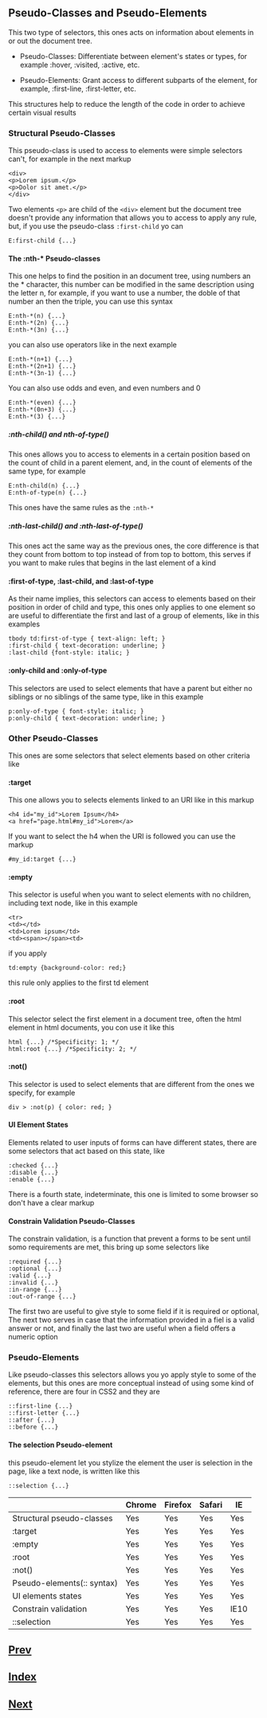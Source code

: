 ## Pseudo-Classes and Pseudo-Elements

This two type of selectors, this ones acts on information about elements in or out the document tree.

- Pseudo-Classes: Differentiate between element's states or types, for example :hover, :visited, :active, etc.

- Pseudo-Elements: Grant access to different subparts of the element, for example, :first-line, :first-letter, etc.

This structures help to reduce the length of the code in order to achieve certain visual results

### Structural Pseudo-Classes

This pseudo-class is used to access to elements were simple selectors can't, for example in the next markup

```
<div>
<p>Lorem ipsum.</p>
<p>Dolor sit amet.</p>
</div>
```

Two elements ``<p>`` are child of the ``<div>`` element but the document tree doesn't provide any information that allows you to access to apply any rule, but, if you use the pseudo-class ``:first-child`` yo can

```
E:first-child {...}
```

#### The :nth-* Pseudo-classes

This one helps to find the position in an document tree, using numbers an the * character, this number can be modified in the same description using the letter n, for example, if you want to use a number, the doble of that number an then the triple, you can use this syntax

```
E:nth-*(n) {...}
E:nth-*(2n) {...}
E:nth-*(3n) {...}
```

you can also use operators like in the next example

```
E:nth-*(n+1) {...}
E:nth-*(2n+1) {...}
E:nth-*(3n-1) {...}
```

You can also use odds and even, and even numbers and 0

```
E:nth-*(even) {...}
E:nth-*(0n+3) {...}
E:nth-*(3) {...}
```

##### :nth-child() and nth-of-type()

This ones allows you to access to elements in a certain position based on the count of child in a parent element, and, in the count of elements of the same type, for example

```
E:nth-child(n) {...}
E:nth-of-type(n) {...}
```

This ones have the same rules as the ``:nth-*``

##### :nth-last-child() and :nth-last-of-type()

This ones act the same way as the previous ones, the core difference is that they count from bottom to top instead of from top to bottom, this serves if you want to make rules that begins in the last element of a kind

#### :first-of-type, :last-child, and :last-of-type

As their name implies, this selectors can access to elements based on their position in order of child and type, this ones only applies to one element so are useful to differentiate the first and last of a group of elements, like in this examples

```
tbody td:first-of-type { text-align: left; }
:first-child { text-decoration: underline; }
:last-child {font-style: italic; }
```

#### :only-child and :only-of-type

This selectors are used to select elements that have a parent but either no siblings or no siblings of the same type, like in this example

```
p:only-of-type { font-style: italic; }
p:only-child { text-decoration: underline; }
```

### Other Pseudo-Classes

This ones are some selectors that select elements based on other criteria like

#### :target

This one allows you to selects elements linked to an URI like in this markup

```
<h4 id="my_id">Lorem Ipsum</h4>
<a href="page.html#my_id">Lorem</a>
```

If you want to select the h4 when the URI is followed you can use the markup

```
#my_id:target {...}
```

#### :empty

This selector is useful when you want to select elements with no children, including text node, like in this example

```
<tr>
<td></td>
<td>Lorem ipsum</td>
<td><span></span><td>
```

if you apply 

```
td:empty {background-color: red;}
```

this rule only applies to the first td element

#### :root

This selector select the first element in a document tree, often the html element in html documents, you con use it like this

```
html {...} /*Specificity: 1; */
html:root {...} /*Specificity: 2; */
```

#### :not()

This selector is used to select elements that are different from the ones we specify, for example

```
div > :not(p) { color: red; }
```

#### UI Element States

Elements related to user inputs of forms can have different states, there are some selectors that act based on this state, like 

```
:checked {...}
:disable {...}
:enable {...}
```

There is a fourth state, indeterminate, this one is limited to some browser so don't have a clear markup

#### Constrain Validation Pseudo-Classes

The constrain validation, is a function that prevent a forms to be sent until somo requirements are met, this bring up some selectors like

```
:required {...}
:optional {...}
:valid {...}
:invalid {...}
:in-range {...}
:out-of-range {...}
```

The first two are useful to give style to some field if it is required or optional, The next two serves in case that the information provided in a fiel is a valid answer or not, and finally the last two are useful when a field offers a numeric option

### Pseudo-Elements

Like pseudo-classes this selectors allows you yo apply style to some of the elements, but this ones are more conceptual instead of using some kind of reference, there are four in CSS2 and they are

```
::first-line {...}
::first-letter {...}
::after {...}
::before {...}
```

#### The selection Pseudo-element

this pseudo-element let you stylize the element the user is selection in the page, like a text node, is written like this

```
::selection {...}
```

|                               | Chrome | Firefox | Safari |   IE |
| ----------------------------- | ------ | ------- | ------ | ---- |
|  Structural pseudo-classes    |   Yes  |    Yes  |   Yes  |  Yes |
| :target                       |   Yes  |    Yes  |   Yes  |  Yes |
| :empty                        |   Yes  |    Yes  |   Yes  |  Yes |
| :root                         |   Yes  |    Yes  |   Yes  |  Yes |
| :not()                        |   Yes  |    Yes  |   Yes  |  Yes |
| Pseudo-elements(:: syntax)    |   Yes  |    Yes  |   Yes  |  Yes |
| UI elements states            |   Yes  |    Yes  |   Yes  |  Yes |
| Constrain validation          |   Yes  |    Yes  |   Yes  | IE10 |
| ::selection                   |   Yes  |    Yes  |   Yes  |  Yes |

## [Prev](https://github.com/IIKUYY/CSS/blob/main/Chapter03/Ch3.md)
## [Index](https://github.com/IIKUYY/CSS/blob/main/Chapter04/README.md)
## [Next](https://github.com/IIKUYY/CSS/blob/main/Chapter05/Ch5.md)
